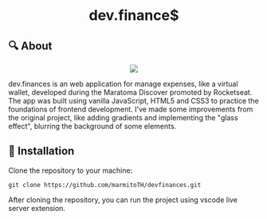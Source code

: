 <h1 align='center'>dev.finance$</h1>

## 🔍 About

<p align='center'>
  <img src='https://user-images.githubusercontent.com/25598040/107451413-fbf48480-6b25-11eb-9fbf-0559625dfe9a.png'>
</p>

dev.finances is an web application for manage expenses, like a virtual wallet, developed during the Maratoma Discover promoted by Rocketseat. The app was built using vanilla JavaScript, HTML5 and CSS3 to practice the foundations of frontend development. I've made some improvements from the original project, like adding gradients and implementing the "glass effect", blurring the background of some elements.

## 🔌 Installation

Clone the repository to your machine:

`git clone https://github.com/marmitoTH/devfinances.git`

After cloning the repository, you can run the project using vscode live server extension.
